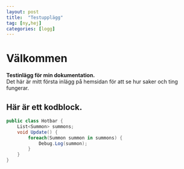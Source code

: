 ```yaml
---
layout: post
title:  "Testupplägg"
tag: [ny,hej]
categories: [logg]
---
```


# Välkommen  
**Testinlägg för min dokumentation.**  
Det här är mitt första inlägg på hemsidan för att se hur saker och ting fungerar.  

## Här är ett kodblock.

```c#
public class Hotbar {
    List<Summon> summons;
    void Update() {
        foreach(Summon summon in summons) {
            Debug.Log(summon);
        }
    }
}
```
